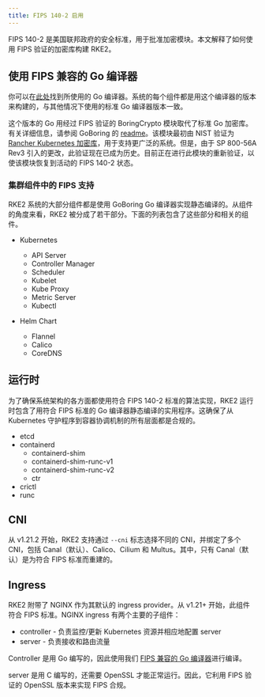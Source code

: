 ```yaml
---
title: FIPS 140-2 启用
---
```


FIPS 140-2 是美国联邦政府的安全标准，用于批准加密模块。本文解释了如何使用 FIPS 验证的加密库构建 RKE2。

## 使用 FIPS 兼容的 Go 编译器

你可以在[此处](https://go.googlesource.com/go/+/dev.boringcrypto)找到所使用的 Go 编译器。系统的每个组件都是用这个编译器的版本来构建的，与其他情况下使用的标准 Go 编译器版本一致。

这个版本的 Go 用经过 FIPS 验证的 BoringCrypto 模块取代了标准 Go 加密库。有关详细信息，请参阅 GoBoring 的 [readme](https://github.com/golang/go/blob/dev.boringcrypto/README.boringcrypto.md)。该模块最初由 NIST 验证为 [Rancher Kubernetes 加密库](https://csrc.nist.gov/projects/cryptographic-module-validation-program/certificate/3836)，用于支持更广泛的系统。但是，由于 SP 800-56A Rev3 引入的更改，此验证现在已成为历史。目前正在进行此模块的重新验证，以使该模块恢复到活动的 FIPS 140-2 状态。

### 集群组件中的 FIPS 支持

RKE2 系统的大部分组件都是使用 GoBoring Go 编译器实现静态编译的。从组件的角度来看，RKE2 被分成了若干部分。下面的列表包含了这些部分和相关的组件。

* Kubernetes
   * API Server
   * Controller Manager
   * Scheduler
   * Kubelet
   * Kube Proxy
   * Metric Server
   * Kubectl

* Helm Chart
   * Flannel
   * Calico
   * CoreDNS

## 运行时

为了确保系统架构的各方面都使用符合 FIPS 140-2 标准的算法实现，RKE2 运行时包含了用符合 FIPS 标准的 Go 编译器静态编译的实用程序。这确保了从 Kubernetes 守护程序到容器协调机制的所有层面都是合规的。

* etcd
* containerd
   * containerd-shim
   * containerd-shim-runc-v1
   * containerd-shim-runc-v2
   * ctr
* crictl
* runc

## CNI

从 v1.21.2 开始，RKE2 支持通过 `--cni` 标志选择不同的 CNI，并绑定了多个 CNI，包括 Canal（默认）、Calico、Cilium 和 Multus。其中，只有 Canal（默认）是为符合 FIPS 标准而重建的。

## Ingress

RKE2 附带了 NGINX 作为其默认的 ingress provider。从 v1.21+ 开始，此组件符合 FIPS 标准。NGINX ingress 有两个主要的子组件：

- controller - 负责监控/更新 Kubernetes 资源并相应地配置 server
- server - 负责接收和路由流量

Controller 是用 Go 编写的，因此使用我们 [FIPS 兼容的 Go 编译器](./fips_support.md#使用-fips-兼容的-go-编译器)进行编译。

server 是用 C 编写的，还需要 OpenSSL 才能正常运行。因此，它利用 FIPS 验证的 OpenSSL 版本来实现 FIPS 合规。
